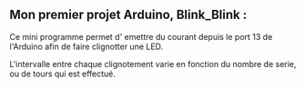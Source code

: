 Mon premier projet Arduino, Blink_Blink :
-----------------------------------------

Ce mini programme permet d' emettre du courant
depuis le port 13 de l'Arduino afin de faire 
clignotter une LED.

L'intervalle entre chaque clignotement varie
en fonction du nombre de serie, ou de tours
qui est effectué.
